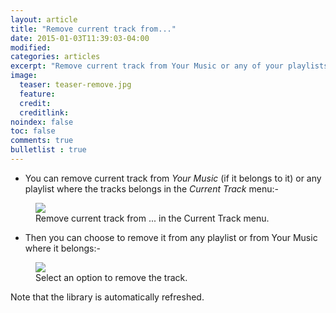 ```yaml
---
layout: article
title: "Remove current track from..."
date: 2015-01-03T11:39:03-04:00
modified:
categories: articles
excerpt: "Remove current track from Your Music or any of your playlists."
image:
  teaser: teaser-remove.jpg
  feature:
  credit: 
  creditlink:
noindex: false
toc: false
comments: true
bulletlist : true
---
```


* You can remove current track from _Your Music_ (if it belongs to it) or any playlist where the tracks belongs in the *Current Track* menu:-

<figure>
	<img src="{{ site.url }}/images/remove1.jpg"></a>
	<figcaption>Remove current track from ... in the Current Track menu.</figcaption>
</figure>

* Then you can choose to remove it from any playlist or from Your Music where it belongs:-

<figure>
	<img src="{{ site.url }}/images/remove2.jpg"></a>
	<figcaption>Select an option to remove the track.</figcaption>
</figure>

Note that the library is automatically refreshed.
